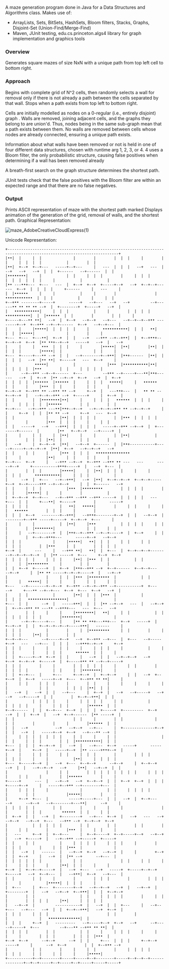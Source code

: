 A maze generation program done in Java for a Data Structures and Algorithms class. 
Makes use of: 
  * ArrayLists, Sets, BitSets, HashSets, Bloom filters, Stacks, Graphs, Disjoint-Set (Union-Find/Merge-Find)
  * Maven, JUnit testing, edu.cs.princeton.algs4 library for graph implementation and graphics tools

### Overview
Generates square mazes of size NxN with a unique path from top left cell to
bottom right. 

### Approach
Begins with complete grid of N^2 cells, then randomly selects a wall for removal
only if there is not already a path between the cells separated by that wall. Stops when a path
exists from top left to bottom right.

Cells are initially modelled as nodes on a 0-regular (i.e., entirely disjoint) graph .
Walls are removed, joining adjacent cells, and the graphs they belong to are union'd.
Thus, nodes being in the same sub-graph mean that a path exists between them.
No walls are removed between cells whose nodes are already connected, ensuring a unique
path exists.

Information about what walls have been removed or not is held in one of four different data
structures, chosen with runtime arg 1, 2, 3, or 4. 4 uses a Bloom filter, the only
probabilistic structure, causing false positives when determining if a wall has been removed already

A breath-first search on the graph structure determines the shortest path.

JUnit tests check that the false positives with the Bloom filter are within an expected range and that there are no false negatives.

### Output

Prints ASCII representation of maze with the shortest path marked
Displays animation of the generation of the grid, removal of walls, and the shortest path.
Graphical Representation:

![maze_AdobeCreativeCloudExpress(1)](https://user-images.githubusercontent.com/43970162/163430481-6b5edd33-4562-4aec-8d4b-f7cb369c53b8.gif)


Unicode Representation:
```
+-----------------------------------------------------------------------------------------------------------------------+
|••|  |     |  |              |        |        |  |  |     |        |           |     |  |  |  |           |        |  |
|••|  +--+  +--+---   -----+--+---     |   ---  |  |  |   --+   ---  |   --+   --+   --+  |  |  +------   --+------  |  |
|••••••••|     |           |  |     |  |  |        |     |  |  |           |  |  |  |  |  |     |           |           |
|•• ---••+---  +---   ---  |  +--+  +--+  +-----+--+   --+  +--+--+------  +--+  |  |  |  |     +------     |   ---     |
|  |••••••     |     |           |     |        |                 |      ••••••••••••  |  |  |           |     |     |  |
+--+•• --------+-----+      -----+   --+---   --+   --+         --+------•• •• •• •• --+  |  +--------+  +-----+   --+  |
|   •••••••••••|     |  |  |           |     |        |  |  |  |•••••••••••|  |  |••••••  |  |        |        |  |     |
+-----+---•• ••|   --+  |  +--+   --+--+   --+---   --+--+--+--+•• --------+--+  +--+•• --+--+------  +--+   --+--+---  |
|     |     |•••••|  |  |  |  |     |      •••••••••••|  |  |   ••|           |  |  |•••••|              |        |     |
+---  +---  +---••|  +--+  |  |   --+   --+•• --+--+••|  |  +--+••+--+--+--+  +--+  |•• ••+--+--+   -----+   --+  |   --+
|     |     |   •••  |  |  |     |        |•••••|  |••|        |••|  |  |  |  |        |•••••|  |              |  |     |
+---  +-----+---•• --+  |  |   --+--------+--+••|  |••+------  |••|  |  |  |  |   --+  |•• ••|  +-----+   ---  +--+     |
|            •••••|           |              |•••  |•••••••••••|••|           |  |  |  |  |•••        |  |     |  |  |  |
|      --+--+•• --+--+------  +---         --+•• --+-----+---••|••+------   --+  |  +--+  |•• --+--+  +--+   --+  |  +--+
|  |  |  |  |••••••  |••••••  |     |  |  |   •••••|     |   ••••••        |  |     |     |•••  |  |     |     |  |     |
+--+--+  +--+•• •• --+•• •• --+     +--+  |   ---••+---  |   •• •• --+--+--+  |   --+--+--+•• --+  +-----+     |  +--+  |
|  |        |  |••••••••|••|     |     |  |  |   ••••••  |  |  |     |  |     |  |  |  |  |••••••        |  |        |  |
+--+---   --+--+•• ---••|••+--+--+   --+--+--+--+•• •• --+--+--+     |  |     +--+  |  |  |•• •• --+     +--+   ---  +--+
|  |              |     |••|  |  |  |  |        |  |•••  |  |  |  |        |        |        |•••  |  |  |     |     |  |
|  |   -----+   --+   --+••|  |  |  |  |   -----+--+•• --+--+  |  +--------+------  |        |••   +--+--+   --+-----+  |
|     |     |  |     |  |••|     |     |        |  |••|           |        |        |  |  |  |••|  |        |  |        |
|   --+     |  +--+--+  |••|   --+--+  +------  |  |••+-----------+---   --+-----+--+--+--+  |••|  +--+   --+--+--+   --+
|  |     |  |     |     |•••  |  |  |   •••••••••••••••                    |     |           |••|     |  |     |  |     |
+--+---  +--+     |   --+•• --+--+  +--+•• --+•• •• ---   ---      -----+--+     +-----------+••+-----+  |   --+  +---  |
|        |  |  |        |•••••|     |  |••|  |  |  |     |     |        |  |  |      •••••••••••|     |  |  |           |
|      --+  |  +---   --+--+••|   --+  |••|  +--+--+--+  +--+--+-----+--+  +--+-----+•• --+--+--+     |  |  +------   --+
|  |     |  |  |           |•••  |•••••••••        |  |  |  |        |     |  |     |•••••|  |     |        |           |
|  +--+--+  +--+---   --+--+•• --+•• --+•• -----+  |  |  |  |   ---  +---  |  |     +---••|  +-----+        |      -----+
|  |  |  |              |   ••|   •••••|        |     |  |     |     |           |   ••••••        |  |  |     |        |
|  |  |  +--+   --------+--+••|   --+••+--------+--+  |  |   --+--+  |   --------+--+•• -----+-----+  +--+--+  +---     |
|     |     |           |  |••|     |•••           |  |  |  |     |  |  |        |  |••••••••|              |  |     |  |
|     |   --+--------+  |  |••+--+--+•• --+--+-----+  |  +--+     |  |  |        |  +--+--+••+---      -----+--+   --+--+
|  |  |              |     |•••••|   ••|  |  |     |  |     |  |        |  |  |        |  |•••     |  |        |  |  |  |
+--+  |      ---     |   --+•• ••|   ••|  |  +---  |  +--+--+--+--------+--+--+--+--+  |  |•• -----+  +---     +--+  +--+
|  |  |  |  |     |  |  |     |••|  |•••  |  |           |  |              |     |  |•••••••••     |        |  |        |
|  |  +--+  +-----+  |  +--+  |••+--+•• --+  +--+------  +--+--+---   --+--+     |  |•• •• -----+--+--+-----+  |   --+--+
|                 |     |  |  |•••  |•••••••••  |           |  |        |     |   •••••|  |     |     |     |  |     |  |
+---   --+--------+--+--+  +--+•• --+--+--+•• --+-----------+  +---   --+     +---•• --+--+---  +--+  +---  +--+   --+  |
|     |  |           |        |••|  |  |  |•••  |           |           |  |  |   •••••••••••••••••|           |        |
+---  |  |      --+  |   -----+••|  |  |  |•• --+--+   ---  |   --+--+  |  +--+--+•• •• ---•• --+••+---   ---  +---   --+
|        |  |     |     |     |••••••••|   ••|     |  |           |  |  |  |  |  |  |  |        |••••••••|              |
|      --+--+-----+---  |     |•• •• ••+---••+---  +--+   -----+  |  +--+--+  |  |  +--+--+--+--+-----+••|   ------     |
|  |  |           |        |     |  |•••••••••     |  |        |     |                    |  |  |     |••|  |        |  |
+--+--+---      --+-----+--+   --+  +--+•• --+---  |  +---   --+-----+--+   ---   --+---  |  |  |   --+••+--+--+     +--+
|  |  |     |     |     |  |     |     |  |  |     |           |     |  |  |        |     |  |  |      ••••••  |  |     |
|  |  +-----+--+  +--+  |  |     |   --+  |  |   --+--+--+   --+     +--+  +--+--+  +-----+  |  +-----+•• •• --+--+-----+
|  |  |        |     |        |  |  |  |  |     |     |  |        |     |  |  |  |           |  |     |  |••••••••|     |
|  |  +--+---  |     +---     +--+--+  |  +--+--+     |  |   --+  +--+--+  |  +--+   -----+--+  +---  +--+•• •• ••|     |
|     |  |     |  |  |     |        |  |     |     |     |     |     |     |              |  |        |  |  |  |••|  |  |
|   --+  |   --+  |  |   --+---     |  +--+  |   --+   --+-----+   --+   --+   --+-----+  |  |        |  +--+--+••|  |  |
|           |  |  |  |     |     |  |  |  |     |  |           |        |  |  |  |     |     |  |  |        |••••••  |  |
+--+------  |  |  +--+---  +--+  |  |  |  +-----+  +---------  +--+   --+  |  |  +--+  |   --+  +--+------  |•• -----+  |
|  |                          |  |     |        |  |              |     |  |        |        |     |        |••••••  |  |
|  |   --+            --+   --+--+   --+---     |  +--------------+--+  |  |   --+  |   -----+--+  +--+   --+---•• --+  |
|     |  |  |  |  |  |  |     |  |     |     |  |                    |  |  |     |  |  |        |  |  |•••••••••••|  |  |
+---  |  |  |  +--+--+  |   --+  |   --+---  +--+   -----+      -----+--+  |     +--+  |   -----+--+  |•• -----+••+--+  |
|     |     |  |  |     |  |     |  |  |        |        |  |  |        |  |  |     |     |           |••|     |  |  |  |
+---  +-----+--+  |   --+  +---  +--+--+      --+--+     |  +--+--+   --+  |  |   --+--+--+   --+     |••|   --+--+  |  |
|                 |     |  |        |  |  |  |  |  |  |  |     |  |  |  |     |  |     |        |  |••••••        |     |
+-----+      ---  |   --+--+   --+  +--+--+  |  |  +--+  +--+  |  |  |  +-----+--+     |   -----+--+•• --+--------+---  |
|     |  |  |     |              |           |  |     |  |  |  |        |        |  |              |•••••|        |     |
|     +--+  +---  |         -----+-----+---  |  |   --+  |  +--+---   --+      --+--+   --+--------+---••|      --+     |
|  |  |  |  |        |  |        |     |     |     |                 |     |        |  |  |         ••••••  |  |     |  |
|  +--+  |  |   --+  |  +--------+   --+---  +--+  |   --+   ---   --+   --+--+   --+--+  +---   --+•• --+  +--+--+  +--+
|           |  |  |  |  |        |  |        |  |        |  |        |  |     |  |        |        |•••  |     |  |     |
|   ---     +--+  |  +--+---     |  +--+-----+  +--+-----+--+   --+--+  |   --+  +-----+  |   --+--+•• --+-----+  +-----+
|  |     |  |           |     |  |  |  |     |  |  |     |        |     |  |  |        |     |  |  |•••  |              |
|  |   --+  |   ------  |   --+--+  +--+   --+--+  |     |        +--+  |  |  +--+     |   --+  |  |•• --+      --+---  |
|  |  |  |  |  |        |     |  |                 |  |     |  |     |     |     |  |  |     |     |••|  |  |     |     |
+--+  |  +--+--+-----+  |   --+  +---   --+   -----+  +-----+--+--+  +-----+   --+  +--+---  |   --+••|  +--+   --+---  |
|  |        |  |     |        |        |  |  |        |        |  |  |           |     |           |•••••|  |  |  |     |
|  +---     |  +---  +--------+--+   --+--+--+   --+  |   --+--+  |  +--------+  |   --+   --+--+  +--+••|  |  |  +--+--+
|        |  |                    |  |     |  |  |  |        |     |  |        |        |  |  |  |     |••|     |  |  |  |
|   --+--+  |         -----------+  |   --+  |  |  +---     |   --+--+---   --+---   --+  |  |  +--+--+••|   --+  +--+  |
|  |  |     |  |  |                          |  |        |                          |              |   ••••••••••••••|  |
|  |  |     +--+  |   ---------   --+-----+--+  +--+   --+      --+---   --+-----+  +---         --+---•• --+•• •• ••|  |
|  |  |  |        |  |           |  |     |     |  |  |     |     |        |     |        |  |  |        |  |  |  |•••  |
+--+  +--+      --+--+      --+  |  |     +---  |  |  |     +--+--+   -----+     |      --+  +--+        |  |  +--+•• --+
|           |  |        |     |     |  |        |     |  |  |  |              |  |  |     |  |     |  |     |     |•••••|
+-----------+--+--------+-----+-----+--+--------+-----+--+--+--+--------------+--+--+-----+--+-----+--+-----+-----+-----+
```



